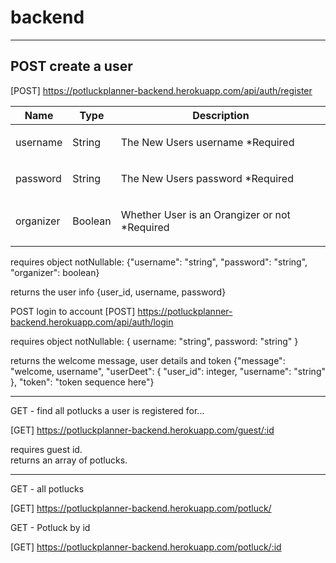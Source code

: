 # backend

---

## POST create a user
[POST] https://potluckplanner-backend.herokuapp.com/api/auth/register

| Name         | Type    | Description                                           |
| ------------ | ------- | ----------------------------------------------------- |
| username     | String  | <p>The New Users username \*Required</p>              |
| password     | String  | <p>The New Users password \*Required</p>              |
| organizer    | Boolean | <p>Whether User is an Orangizer or not \*Required</p> |

requires object notNullable: {"username": "string", "password": "string", "organizer": boolean}

returns the user info {user_id, username, password}

POST login to account
[POST] https://potluckplanner-backend.herokuapp.com/api/auth/login

requires object notNullable: { username: "string", password: "string" }

returns the welcome message, user details and token
{"message": "welcome, username",
"userDeet": {
"user_id": integer,
"username": "string"
},
"token": "token sequence here"}

---

GET - find all potlucks a user is registered for...

[GET] https://potluckplanner-backend.herokuapp.com/guest/:id

requires guest id.  
returns an array of potlucks.

---

GET - all potlucks

[GET] https://potluckplanner-backend.herokuapp.com/potluck/

GET - Potluck by id

[GET] https://potluckplanner-backend.herokuapp.com/potluck/:id
